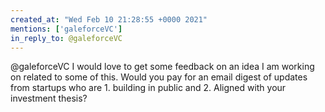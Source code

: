 ```yaml
---
created_at: "Wed Feb 10 21:28:55 +0000 2021"
mentions: ['galeforceVC']
in_reply_to: @galeforceVC
---
```


@galeforceVC I would love to get some feedback on an idea I am working on related to some of this. Would you pay for an email digest of updates from startups who are 1. building in public and 2. Aligned with your investment thesis?